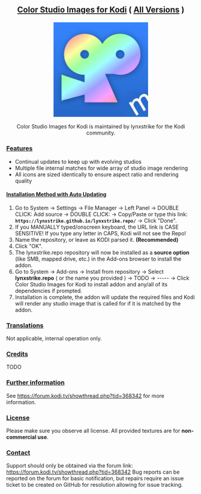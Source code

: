 ## <p align="center"> <ins>Color Studio Images for Kodi</ins> ( <ins> All Versions</ins> )</p>

<!--  ![Color Studio Images Logo](https://github.com/lynxstrike/lynxstrike.repo/blob/master/repo/repository.lynxstrike/icon.png) -->

<p align="center" width="100%">
    <img width="50%" src="https://github.com/lynxstrike/lynxstrike.repo/blob/master/repo/repository.lynxstrike/icon.png">
</p>

<p align="center">Color Studio Images for Kodi is maintained by lynxstrike for the Kodi community.</p>

### <ins>Features</ins>

* Continual updates to keep up with evolving studios
* Multiple file internal matches for wide array of studio image rendering
* All icons are sized identically to ensure aspect ratio and rendering quality

#### <ins>Installation Method with Auto Updating</ins>

1. Go to System -> Settings -> File Manager -> Left Panel -> DOUBLE CLICK: Add source -> DOUBLE CLICK: <None> -> Copy/Paste or type this link: **`https://lynxstrike.github.io/lynxstrike.repo/`** -> Click "Done".
2. If you MANUALLY typed/onscreen keyboard, the URL link is CASE SENSITIVE! If you type any letter in CAPS, Kodi will not see the Repo!    
3. Name the repository, or leave as KODI parsed it. **(Recommended)**
4. Click "OK".
3. The lynxstrike.repo repository will now be installed as a **source option** (like SMB, mapped drive, etc.) in the Add-ons browser to install the addon.
4. Go to System -> Add-ons -> Install from repository -> Select **lynxstrike.repo** ( or the name you provided ) -> TODO -> ----- -> Click Color Studio Images for Kodi to install addon and any/all of its dependencies if prompted.
5. Installation is complete, the addon will update the required files and Kodi will render any studio image that is called for if it is matched by the addon.

### <ins>Translations</ins>
Not applicable, internal operation only.

### <ins>Credits</ins>
TODO

### <ins>Further information</ins>
See https://forum.kodi.tv/showthread.php?tid=368342 for more information.

### <ins>License</ins>
Please make sure you observe all license. All provided textures are for **non-commercial use**.

### <ins>Contact</ins>
Support should only be obtained via the forum link: https://forum.kodi.tv/showthread.php?tid=368342 
Bug reports can be reported on the forum for basic notification, but repairs require an issue ticket to be created on GitHub for resolution allowing for issue tracking.
